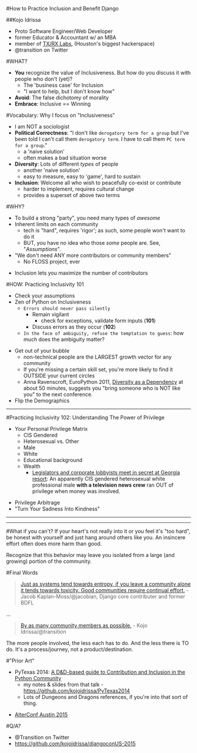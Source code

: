 #How to Practice Inclusion and Benefit Django

##Kojo Idrissa
-  Proto Software Engineer/Web Developer
-  former Educator & Accountant w/ an MBA
-  member of [TX/RX Labs](https://txrxlabs.org/), (Houston's biggest hackerspace)
-  @transition on Twitter


#WHAT?
-  **You** recognize the value of Inclusiveness. But how do you discuss it with people who don't (yet)?
    +  The 'business case' for Inclusion
    +  "I want to help, but I don't know how"
-  **Avoid**: The false dichotomy of morality
-  **Embrace**: Inclusive == Winning


#Vocabulary: Why I focus on "Inclusiveness" 
-  I am NOT a sociologist
-  **Political Correctness**: "I don't like `derogatory term for a group` but I've been told I can't call them `derogatory term`. I have to call them `PC term for a group`."
    +  a 'naive solution'
    +  often makes a bad situation worse
-  **Diversity**: Lots of different *types* of people
    +  another 'naive solution'
    +  easy to measure, easy to 'game', hard to sustain
-  **Inclusion**: Welcome all who wish to peacefully co-exist or contribute
    +  harder to implement, requires cultural change
    +  provides a superset of above two terms

#WHY?
-  To build a strong "party", you need many types of *awesome*
-  Inherent limits on each community
    +  tech is "hard", requires 'rigor'; as such, some people won't want to do it
    *  BUT, you have no idea who those *some* people are. See, "*Assumptions*".
-  "We don't need ANY more contributors or community members"
    *  No FLOSS project, ever
+  Inclusion lets you maximize the number of contributors

#HOW: Practicing Inclusivity 101
-  Check your assumptions
-  Zen of Python on Inclusiveness
    +  `Errors should never pass silently`
        +  Remain vigilant
            +  check for exceptions, validate form inputs (**101**)
        +  Discuss errors as they occur (**102**)
    +  `In the face of ambiguity, refuse the temptation to guess`: how much does the ambiguity matter?
+  Get out of your bubble
    +  non-technical people are the LARGEST growth vector for any community
    +  If you're missing a certain skill set, you're more likely to find it OUTSIDE your current circles
    -  Anna Ravenscroft, EuroPython 2011, [Diversity as a Dependency](https://www.youtube.com/watch?v=PLYI46Ou-wI) at about 50 minutes, suggests you "bring someone who is NOT like you" to the next conference.
+  Flip the Demographics

---

#Practicing Inclusivity 102: Understanding The Power of Privilege
*  Your Personal Privilege Matrix
    -  CIS  Gendered
    -  Heterosexual vs. Other
    -  Male
    -  White
    -  Educational background
    -  Wealth
        +  [Legislators and corporate lobbyists meet in secret at Georgia resort](http://www.11alive.com/story/news/local/investigations/2015/05/21/investigators-legislators-and-corporate-lobbyists-meet-in-secret-at-georgia-resort/27695105/): An apparently CIS gendered heterosexual white professional male **with a television news crew** ran OUT of privilege when money was involved.
+  Privilege Arbitrage
+  "Turn Your Sadness Into Kindness"

---

<!-- #Do's & Don'ts

##Do: Be empathetic

##Do: Continue learning on your own

##Don't: Focus primarily on "legal compliance"

##Don't: Be afraid to be "wrong"
 -->

---

#What if you can't?
If your heart's not really into it or you feel it's "too hard", be honest with yourself and just hang around others like you. An insincere effort often does more harm than good. 

Recognize that this behavior may leave you isolated from a large (and growing) portion of the community.

#Final Words

>[Just as systems tend towards entropy, if you leave a community alone it tends towards toxicity. Good communities require continual effort.](https://twitter.com/jacobian/status/514104755660914688) - Jacob Kaplan-Moss/@jacobian, Django core contributer and former BDFL

...
>[By as many community members as possible.](https://twitter.com/Transition/status/600510473516163073) - Kojo Idrissa/@transition

The more people involved, the less each has to do. And the less there is TO do. It's a process/journey, not a product/destination.


#"Prior Art"
-  PyTexas 2014: [A D&D-based guide to Contribution and Inclusion in the Python Community](https://www.youtube.com/watch?v=Xpd9ms2v3Yc)
    +  my notes & slides from that talk - https://github.com/kojoidrissa/PyTexas2014
    -  Lots of Dungeons and Dragons references, if you're into that sort of thing.
*  [AlterConf Austin 2015](http://www.alterconf.com/speakers/kojo-idrissa)

#Q/A?
-  @Transition on Twitter
-  https://github.com/kojoidrissa/djangoconUS-2015

